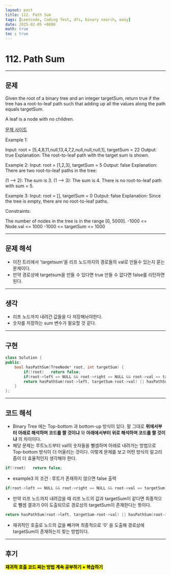 ```yaml
---
layout: post
title: 112. Path Sum
tags: [Leetcode, Coding Test, dfs, binary search, easy]
date: 2025-02-05 +0800
math: true
toc : true
---
```




# 112. Path Sum


****


## 문제 

Given the root of a binary tree and an integer targetSum, return true if the tree has a root-to-leaf path such that adding up all the values along the path equals targetSum.

A leaf is a node with no children.

[문제 사이트](https://leetcode.com/problems/path-sum/description/)

Example 1:


Input: root = [5,4,8,11,null,13,4,7,2,null,null,null,1], targetSum = 22
Output: true
Explanation: The root-to-leaf path with the target sum is shown.


Example 2:
Input: root = [1,2,3], targetSum = 5
Output: false
Explanation: There are two root-to-leaf paths in the tree:


(1 --> 2): The sum is 3.
(1 --> 3): The sum is 4.
There is no root-to-leaf path with sum = 5.


Example 3:
Input: root = [], targetSum = 0
Output: false
Explanation: Since the tree is empty, there are no root-to-leaf paths.
 

Constraints:

The number of nodes in the tree is in the range [0, 5000].
-1000 <= Node.val <= 1000
-1000 <= targetSum <= 1000


****

## 문제 해석
- 이진 트리에서 'targetsum'을 리프 노드까지의 경로들의 val로 만들수 있는지 묻는 문제이다.
- 만약 경로상에 targetsum을 만들 수 있다면 true 만들 수 없다면 false를 리턴하면 된다.



****


## 생각
- 리프 노드까지 내려간 값들을 다 저장해놔야한다.
- 숫자를 저장하는 sum 변수가 필요할 것 같다.


****


## 구현

```cpp
class Solution {
public:
    bool hasPathSum(TreeNode* root, int targetSum) {
        if(!root)   return false;
        if(root->left == NULL && root->right == NULL && root->val == targetSum) return true;
        return hasPathSum(root->left, targetSum-root->val) || hasPathSum(root->right, targetSum-root->val);
    }
};
```


****


## 코드 해석
- Binary Tree 에는 Top-bottom 과 bottom-up 방식이 있다. 말 그대로 **위에서부터 아래로 해석하며 코드를 짤 것이냐** 와 **아래에서부터 위로 해석하며 코드를 짤 것이냐** 의 차이이다.
- 해당 문제는 루트노드부터 val의 숫자들을 뺄셈하며 아래로 내려가는 방법으로 Top-bottom 방식이 더 어울리는 것이다. 이렇게 문제를 보고 어떤 방식의 알고리즘이 더 효율적인지 생각해야 한다.

```cpp
if(!root)   return false;
```
- example3 의 조건 : 루트가 존재하지 않으면 false 출력

```cpp
if(root->left == NULL && root->right == NULL && root->val == targetSum) return true;
```
- 만약 리프 노드까지 내려갔을 때 리프 노드의 값과 targetSum이 같다면 최종적으로 뺄셈 결과가 0이 도출되므로 경로상의 targetSum이 존재한다는 뜻이다.

```cpp
return hasPathSum(root->left, targetSum-root->val) || hasPathSum(root->right, targetSum-root->val);
```
- 재귀적인 호출로 노드의 값을 빼가며 최종적으로 '0' 을 도출해 경로상에 targetSum이 존재하는지 찾는 방법이다.
  



****


## 후기
<mark>**재귀적 호출 코드 짜는 방법 계속 공부하기 + 복습하기**</mark>
